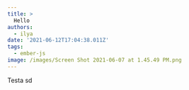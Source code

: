 ```yaml
---
title: >
  Hello
authors:
  - ilya
date: '2021-06-12T17:04:38.011Z'
tags: 
  - ember-js
image: /images/Screen Shot 2021-06-07 at 1.45.49 PM.png
---
```

Testa
sd
    